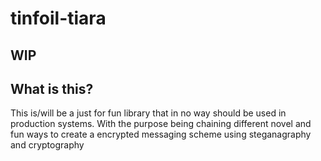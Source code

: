 # tinfoil-tiara

## WIP 

## What is this?
This is/will be a just for fun library that in no way should be used in production systems. With the purpose being 
chaining different novel and fun ways to create a encrypted messaging scheme using steganagraphy and cryptography
